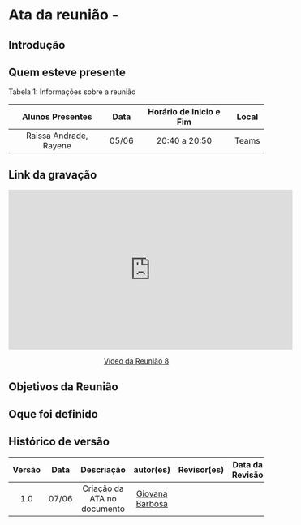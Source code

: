 # Ata da reunião - 

## Introdução


## Quem esteve presente

Tabela 1: Informações sobre a reunião

| Alunos Presentes       | Data | Horário de Inicio e Fim                                 | Local            |
| :--------: | :----: | :--------------------:                    | :---------------: |
|   Raissa Andrade,  Rayene|05/06 | 20:40 a 20:50 | Teams  | 

## Link da gravação

<p style="text-align: center"><iframe width="560" height="315" src="https://www.youtube.com/embed/Dj6eqmPgUMI" title="YouTube video player" frameborder="0" allow="accelerometer; autoplay; clipboard-write; encrypted-media; gyroscope; picture-in-picture; web-share" referrerpolicy="strict-origin-when-cross-origin" allowfullscreen></iframe></p>
<p style="text-align: center"><a href="https://youtu.be/Dj6eqmPgUMI" target="blanket">Vídeo da Reunião 8</a></p>

## Objetivos da Reunião



## Oque foi definido




## Histórico de versão
|                            Versão                             |              Data               |                    Descriação                     | autor(es)           |  Revisor(es)          |Data da Revisão|
| :----------------------------------------------------------: | :-------------------------------: | :-------------------------------------------------: | :-------------------------------: |  :-------------------------------: | :-------------------------------: |
| 1.0 |07/06 | Criação da ATA no documento |[Giovana Barbosa ](https://github.com/gio221) |  | |

